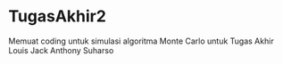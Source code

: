 # TugasAkhir2
Memuat coding untuk simulasi algoritma Monte Carlo untuk Tugas Akhir Louis Jack Anthony Suharso
